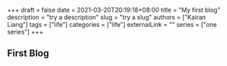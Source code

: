 +++ 
draft = false
date = 2021-03-20T20:19:18+08:00
title = "My first blog"
description = "try a description"
slug = "try a slug"
authors = ["Kairan Liang"]
tags = ["life"]
categories = ["life"]
externalLink = ""
series = ["one series"]
+++
## First Blog